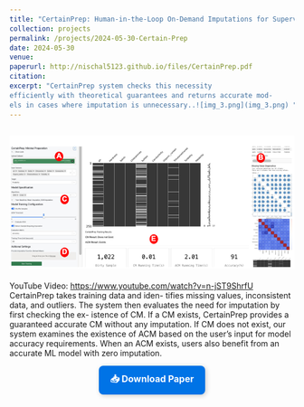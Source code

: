 ```yaml
---
title: "CertainPrep: Human-in-the-Loop On-Demand Imputations for Supervised Learning Data Prep"
collection: projects
permalink: /projects/2024-05-30-Certain-Prep
date: 2024-05-30
venue: 
paperurl: http://nischal5123.github.io/files/CertainPrep.pdf
citation: 
excerpt: "CertainPrep system checks this necessity
efficiently with theoretical guarantees and returns accurate mod-
els in cases where imputation is unnecessary..![img_3.png](img_3.png) "
---
```


![img_3.png](img_3.png)
---
YouTube Video: https://www.youtube.com/watch?v=n-jST9ShrfU
CertainPrep takes training data and iden-
tifies missing values, inconsistent data, and outliers. The system
then evaluates the need for imputation by first checking the ex-
istence of CM. If a CM exists, CertainPrep provides a guaranteed
accurate CM without any imputation. If CM does not exist, our
system examines the existence of ACM based on the user’s input
for model accuracy requirements. When an ACM exists, users also
benefit from an accurate ML model with zero imputation.


<div style="text-align: center;">
    <a href="http://nischal5123.github.io/files/CertainPrep.pdf" target="_blank" 
       style="display: inline-block; padding: 12px 20px; font-size: 16px; font-weight: bold; 
              color: #fff; background-color: #0073e6; text-decoration: none; 
              border-radius: 8px; box-shadow: 2px 2px 8px rgba(0, 0, 0, 0.2);">
        📥 Download Paper
    </a>
</div>